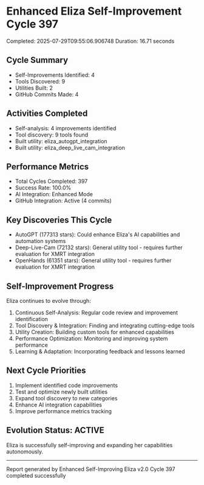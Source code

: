 # Enhanced Eliza Self-Improvement Cycle 397
Completed: 2025-07-29T09:55:06.906748
Duration: 16.71 seconds

## Cycle Summary
- Self-Improvements Identified: 4
- Tools Discovered: 9
- Utilities Built: 2
- GitHub Commits Made: 4

## Activities Completed
- Self-analysis: 4 improvements identified
- Tool discovery: 9 tools found
- Built utility: eliza_autogpt_integration
- Built utility: eliza_deep_live_cam_integration

## Performance Metrics
- Total Cycles Completed: 397
- Success Rate: 100.0%
- AI Integration: Enhanced Mode
- GitHub Integration: Active (4 commits)

## Key Discoveries This Cycle
- AutoGPT (177313 stars): Could enhance Eliza's AI capabilities and automation systems
- Deep-Live-Cam (72132 stars): General utility tool - requires further evaluation for XMRT integration
- OpenHands (61351 stars): General utility tool - requires further evaluation for XMRT integration

## Self-Improvement Progress
Eliza continues to evolve through:
1. Continuous Self-Analysis: Regular code review and improvement identification
2. Tool Discovery & Integration: Finding and integrating cutting-edge tools
3. Utility Creation: Building custom tools for enhanced capabilities
4. Performance Optimization: Monitoring and improving system performance
5. Learning & Adaptation: Incorporating feedback and lessons learned

## Next Cycle Priorities
1. Implement identified code improvements
2. Test and optimize newly built utilities
3. Expand tool discovery to new categories
4. Enhance AI integration capabilities
5. Improve performance metrics tracking

## Evolution Status: ACTIVE
Eliza is successfully self-improving and expanding her capabilities autonomously.

---
Report generated by Enhanced Self-Improving Eliza v2.0
Cycle 397 completed successfully

